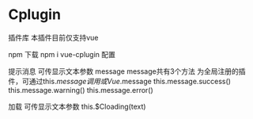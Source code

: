 # Cplugin
插件库
本插件目前仅支持vue

npm 下载
npm i vue-cplugin
配置

提示消息  可传显示文本参数
message
message共有3个方法 为全局注册的插件，可通过this.$message调用 或Vue.$message
this.message.success()
this.message.warning()
this.message.error()

        
加载  可传显示文本参数
this.$Cloading(text)

